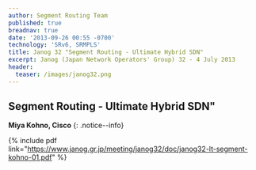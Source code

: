 ```yaml
---
author: Segment Routing Team
published: true
breadnav: true
date: '2013-09-26 00:55 -0700'
technology: 'SRv6, SRMPLS'
title: Janog 32 "Segment Routing - Ultimate Hybrid SDN"
excerpt: Janog (Japan Network Operators' Group) 32 - 4 July 2013
header:
  teaser: /images/janog32.png
---
```


## Segment Routing - Ultimate Hybrid SDN"

**Miya Kohno, Cisco**
{: .notice--info}  

{% include pdf link="https://www.janog.gr.jp/meeting/janog32/doc/janog32-lt-segment-kohno-01.pdf" %}

